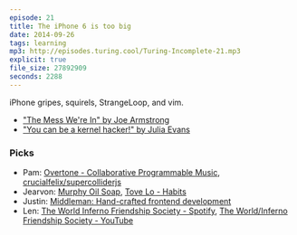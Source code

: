 ```yaml
---
episode: 21
title: The iPhone 6 is too big
date: 2014-09-26
tags: learning
mp3: http://episodes.turing.cool/Turing-Incomplete-21.mp3
explicit: true
file_size: 27892909
seconds: 2288
---
```


iPhone gripes, squirels, StrangeLoop, and vim.

* ["The Mess We're In" by Joe Armstrong](https://www.youtube.com/watch?v=lKXe3HUG2l4)
* ["You can be a kernel hacker!" by Julia Evans](https://www.youtube.com/watch?v=0IQlpFWTFbM)

### Picks

* Pam: [Overtone - Collaborative Programmable Music](http://overtone.github.io/), [crucialfelix/supercolliderjs](https://github.com/crucialfelix/supercolliderjs)
* Jearvon: [Murphy Oil Soap](http://www.colgate.com/murphy-oil-soap#/home/), [Tove Lo - Habits](https://www.youtube.com/watch?v=oh2LWWORoiM)
* Justin: [Middleman: Hand-crafted frontend development](http://middlemanapp.com/)
* Len: [The World Inferno Friendship Society - Spotify](https://play.spotify.com/user/ignostic/playlist/1wiugBUnurUDfs8i38Ggpi?play=true&utm_source=open.spotify.com&utm_medium=open),
[The World/Inferno Friendship Society - YouTube](https://www.youtube.com/watch?v=UnEfpVP6tp0&list=RDUnEfpVP6tp0&index=1)
